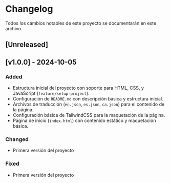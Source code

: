 # Changelog

Todos los cambios notables de este proyecto se documentarán en este archivo.

## [Unreleased]

## [v1.0.0] - 2024-10-05

### Added

- Estructura inicial del proyecto con soporte para HTML, CSS, y JavaScript (`feature/setup-project`).
- Configuración de `README.md` con descripción básica y estructura inicial.
- Archivos de traducción (`en.json`, `es.json`, `ca.json`) para el contenido de la página.
- Configuración básica de TailwindCSS para la maquetación de la página.
- Página de inicio (`index.html`) con contenido estático y maquetación básica.

### Changed

- Primera versión del proyecto

### Fixed

- Primera versión del proyecto